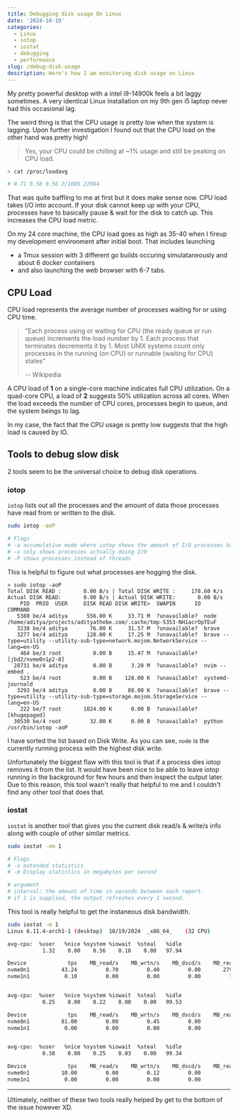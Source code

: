 ```yaml
---
title: Debugging disk usage On Linux
date: '2024-10-19'
categories:
  - Linux
  - iotop
  - iostat
  - debugging
  - performance
slug: /debug-disk-usage
description: Here's how I am monitoring disk usage on Linux
---
```


My pretty powerful desktop with a intel i9-14900k feels a bit laggy sometimes.
A very identical Linux installation on my 9th gen i5 laptop never had this occasional lag.

The weird thing is that the CPU usage is pretty low when the system is lagging. Upon further investigation I found out
that the CPU load on the other hand was pretty high!

> Yes, your CPU could be chilling at ~1% usage and still be peaking on CPU load.

```sh
> cat /proc/loadavg

# 0.71 0.58 0.56 2/1605 22984
```

That was quite baffling to me at first but it does make sense now. CPU load takes I/O into account.
If your disk cannot keep up with your CPU, processes have to basically pause & wait for the disk to catch up.
This increases the CPU load metric.

On my 24 core machine, the CPU load goes as high as 35-40 when I fireup my development environment after initial boot.
That includes launching

- a Tmux session with 3 different go builds occuring simulataneously and about 6 docker containers
- and also launching the web browser with 6-7 tabs.

## CPU Load

CPU load represents the average number of processes waiting for or using CPU time.

> "Each process using or waiting for CPU (the ready queue or run queue) increments the load number by 1.
> Each process that terminates decrements it by 1.
> Most UNIX systems count only processes in the running (on CPU) or runnable (waiting for CPU) states"
>
> -- Wikipedia

A CPU load of **1** on a single-core machine indicates full CPU utilization.
On a quad-core CPU, a load of **2** suggests 50% utilization across all cores.
When the load exceeds the number of CPU cores, processes begin to queue, and the system beings to lag.

In my case, the fact that the CPU usage is pretty low suggests that the high load is caused by IO.

## Tools to debug slow disk

2 tools seem to be the universal choice to debug disk operations.

### iotop

`iotop` lists out all the processes and the amount of data those processes have read from or written to the disk.

```sh
sudo iotop -aoP

# Flags
# -a accumulative mode where iotop shows the amount of I/O processes have done since iotop started.
# -o only shows processes actually doing I/O
# -P shows processes instead of threads
```

This is helpful to figure out what processes are hogging the disk.

```
> sudo iotop -aoP
Total DISK READ :       0.00 B/s | Total DISK WRITE :     178.60 K/s
Actual DISK READ:       0.00 B/s | Actual DISK WRITE:       0.00 B/s
    PID  PRIO  USER     DISK READ DISK WRITE>  SWAPIN      IO    COMMAND
   5380 be/4 aditya      556.00 K     33.71 M  ?unavailable?  node /home/aditya/projects/adityathebe.com/.cache/tmp-5353-NH1acrOpTEuF
   3238 be/4 aditya       76.00 K     31.57 M  ?unavailable?  brave
   3277 be/4 aditya      128.00 K     17.25 M  ?unavailable?  brave --type=utility --utility-sub-type=network.mojom.NetworkService --lang=en-US
    464 be/3 root          0.00 B     15.47 M  ?unavailable?  [jbd2/nvme0n1p2-8]
  28731 be/4 aditya        0.00 B      3.20 M  ?unavailable?  nvim --embed .
    523 be/4 root          0.00 B    128.00 K  ?unavailable?  systemd-journald
   3293 be/4 aditya        0.00 B     88.00 K  ?unavailable?  brave --type=utility --utility-sub-type=storage.mojom.StorageService --lang=en-US
    222 be/7 root       1024.00 K      0.00 B  ?unavailable?  [khugepaged]
  30530 be/4 root         32.00 K      0.00 B  ?unavailable?  python /usr/bin/iotop -aoP
```

I have sorted the list based on Disk Write. As you can see, `node` is the currently running process with the highest disk write.

Unfortunately the biggest flaw with this tool is that if a process dies iotop removes it from the list.
It would have been nice to be able to leave iotop running in the background for few hours and then inspect the output later. Due to this reason, this tool wasn't really that helpful to me and I couldn't find any other tool that does that.

### iostat

`iostat` is another tool that gives you the current disk read/s & write/s info along with couple of other similar metrics.

```sh
sudo iostat -xm 1

# Flags
# -x extended statistics
# -m Display statistics in megabytes per second

# argument
# interval: the amount of time in seconds between each report.
# if 1 is supplied, the output refreshes every 1 second.
```

This tool is really helpful to get the instaneous disk bandwidth.

```sh
sudo iostat -m 1
Linux 6.11.4-arch1-1 (desktop) 	10/19/2024 	_x86_64_	(32 CPU)

avg-cpu:  %user   %nice %system %iowait  %steal   %idle
           1.32    0.00    0.56    0.18    0.00   97.94

Device             tps    MB_read/s    MB_wrtn/s    MB_dscd/s    MB_read    MB_wrtn    MB_dscd
nvme0n1          43.24         0.70         0.40         0.00       2799       1594          0
nvme1n1           0.10         0.00         0.00         0.00         10          0          0


avg-cpu:  %user   %nice %system %iowait  %steal   %idle
           0.25    0.00    0.22    0.00    0.00   99.53

Device             tps    MB_read/s    MB_wrtn/s    MB_dscd/s    MB_read    MB_wrtn    MB_dscd
nvme0n1          81.00         0.00         0.45         0.00          0          0          0
nvme1n1           0.00         0.00         0.00         0.00          0          0          0


avg-cpu:  %user   %nice %system %iowait  %steal   %idle
           0.38    0.00    0.25    0.03    0.00   99.34

Device             tps    MB_read/s    MB_wrtn/s    MB_dscd/s    MB_read    MB_wrtn    MB_dscd
nvme0n1          10.00         0.00         0.12         0.00          0          0          0
nvme1n1           0.00         0.00         0.00         0.00          0          0          0
```

---

Ultimately, neither of these two tools really helped by get to the bottom of the issue however XD.
